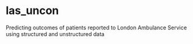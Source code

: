 # las_uncon
Predicting outcomes of patients reported to London Ambulance Service using structured and unstructured data

